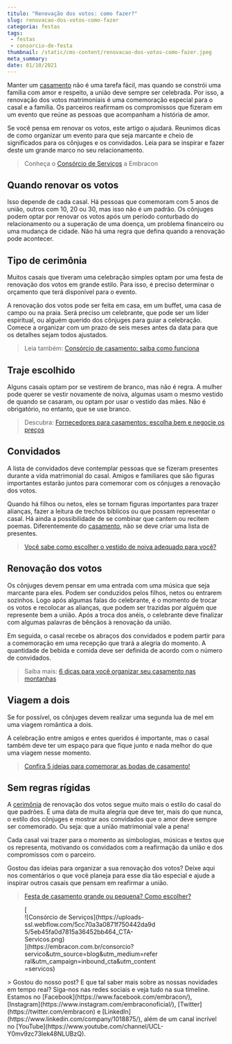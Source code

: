 ```yaml
---
titulo: "Renovação dos votos: como fazer?"
slug: renovacao-dos-votos-como-fazer
categoria: festas
tags:
 - festas
 - consorcio-de-festa
thumbnail: /static/cms-content/renovacao-dos-votos-como-fazer.jpeg
meta_summary: 
date: 01/10/2021
---
```

Manter um [casamento](https://www.embracon.com.br/blog/dia-de-festa-5-coisas-que-nao-podem-faltar-no-seu-casamento) não é uma tarefa fácil, mas quando se constrói uma família com amor e respeito, a união deve sempre ser celebrada. Por isso, a renovação dos votos matrimoniais é uma comemoração especial para o casal e a família. Os parceiros reafirmam os compromissos que fizeram em um evento que reúne as pessoas que acompanham a história de amor.

Se você pensa em renovar os votos, este artigo o ajudará. Reunimos dicas de como organizar um evento para que seja marcante e cheio de significados para os cônjuges e os convidados. Leia para se inspirar e fazer deste um grande marco no seu relacionamento.

> Conheça o [Consórcio de Serviços](https://www.embracon.com.br/consorcio-servicos) a Embracon

Quando renovar os votos
-----------------------

Isso depende de cada casal. Há pessoas que comemoram com 5 anos de união, outros com 10, 20 ou 30, mas isso não é um padrão. Os cônjuges podem optar por renovar os votos após um período conturbado do relacionamento ou a superação de uma doença, um problema financeiro ou uma mudança de cidade. Não há uma regra que defina quando a renovação pode acontecer.

Tipo de cerimônia
-----------------

Muitos casais que tiveram uma celebração simples optam por uma festa de renovação dos votos em grande estilo. Para isso, é preciso determinar o orçamento que terá disponível para o evento.

A renovação dos votos pode ser feita em casa, em um buffet, uma casa de campo ou na praia. Será preciso um celebrante, que pode ser um líder espiritual, ou alguém querido dos cônjuges para guiar a celebração. Comece a organizar com um prazo de seis meses antes da data para que os detalhes sejam todos ajustados.

> Leia também: [Consórcio de casamento: saiba como funciona](https://www.embracon.com.br/blog/consorcio-de-casamento-saiba-como-funciona)

Traje escolhido
---------------

Alguns casais optam por se vestirem de branco, mas não é regra. A mulher pode querer se vestir novamente de noiva, algumas usam o mesmo vestido de quando se casaram, ou optam por usar o vestido das mães. Não é obrigatório, no entanto, que se use branco.

> Descubra: [Fornecedores para casamentos: escolha bem e negocie os preços](https://www.embracon.com.br/blog/fornecedores-para-casamentos-escolha-bem-e-negocie-os-precos)

Convidados
----------

A lista de convidados deve contemplar pessoas que se fizeram presentes durante a vida matrimonial do casal. Amigos e familiares que são figuras importantes estarão juntos para comemorar com os cônjuges a renovação dos votos.

Quando há filhos ou netos, eles se tornam figuras importantes para trazer alianças, fazer a leitura de trechos bíblicos ou que possam representar o casal. Há ainda a possibilidade de se combinar que cantem ou recitem poemas. Diferentemente do [casamento](https://www.embracon.com.br/blog/como-fazer-um-planejamento-financeiro-para-o-casamento), não se deve criar uma lista de presentes.

> [Você sabe como escolher o vestido de noiva adequado para você?](https://www.embracon.com.br/blog/voce-sabe-como-escolher-o-vestido-de-noiva-adequado-para-voce)

Renovação dos votos
-------------------

Os cônjuges devem pensar em uma entrada com uma música que seja marcante para eles. Podem ser conduzidos pelos filhos, netos ou entrarem sozinhos. Logo após algumas falas do celebrante, é o momento de trocar os votos e recolocar as alianças, que podem ser trazidas por alguém que represente bem a união. Após a troca dos anéis, o celebrante deve finalizar com algumas palavras de bênçãos à renovação da união.

Em seguida, o casal recebe os abraços dos convidados e podem partir para a comemoração em uma recepção que trará a alegria do momento. A quantidade de bebida e comida deve ser definida de acordo com o número de convidados.

> Saiba mais: [6 dicas para você organizar seu casamento nas montanhas](https://www.embracon.com.br/blog/6-dicas-para-voce-organizar-seu-casamento-nas-montanhas)

Viagem a dois
-------------

Se for possível, os cônjuges devem realizar uma segunda lua de mel em uma viagem romântica a dois.

A celebração entre amigos e entes queridos é importante, mas o casal também deve ter um espaço para que fique junto e nada melhor do que uma viagem nesse momento.

> [Confira 5 ideias para comemorar as bodas de casamento!](https://www.embracon.com.br/blog/comemorar-as-bodas-de-casamento-confira-5-ideias-quentes)

Sem regras rígidas
------------------

A [cerimônia](https://www.embracon.com.br/blog/cerimonia-e-festa-de-casamento-juntos-ou-separados) de renovação dos votos segue muito mais o estilo do casal do que padrões. É uma data de muita alegria que deve ter, mais do que nunca, o estilo dos cônjuges e mostrar aos convidados que o amor deve sempre ser comemorado. Ou seja: que a união matrimonial vale a pena!

Cada casal vai trazer para o momento as simbologias, músicas e textos que os representa, motivando os convidados com a reafirmação da união e dos compromissos com o parceiro.

Gostou das ideias para organizar a sua renovação dos votos? Deixe aqui nos comentários o que você planeja para esse dia tão especial e ajude a inspirar outros casais que pensam em reafirmar a união.

> [Festa de casamento grande ou pequena? Como escolher?](https://www.embracon.com.br/blog/festa-de-casamento-grande-ou-pequena-como-escolher)‍

<figure class="w-richtext-figure-type-image w-richtext-align-center" style="max-width:310px">[<div>![Consórcio de Serviços](https://uploads-ssl.webflow.com/5cc70a3a0871f750442da9d5/5eb45fa0d7815a36452bb464_CTA-Servicos.png)</div>](https://embracon.com.br/consorcio?servico&utm_source=blog&utm_medium=referral&utm_campaign=inbound_cta&utm_content=servicos)</figure>> Gostou do nosso post? E que tal saber mais sobre as nossas novidades em tempo real? Siga-nos nas redes sociais e veja tudo na sua timeline. Estamos no [Facebook](https://www.facebook.com/embracon/), [Instagram](https://www.instagram.com/embraconoficial/), [Twitter](https://twitter.com/embracon) e [LinkedIn](https://www.linkedin.com/company/1018875/), além de um canal incrível no [YouTube](https://www.youtube.com/channel/UCL-Y0mv9zc73Iek48NLUBzQ).
